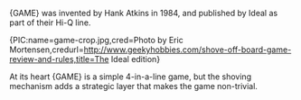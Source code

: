 {GAME} was invented by Hank Atkins in 1984, and published by Ideal as part of their Hi-Q line.

{PIC:name=game-crop.jpg,cred=Photo by Eric Mortensen,credurl=http://www.geekyhobbies.com/shove-off-board-game-review-and-rules,title=The Ideal edition}

At its heart {GAME} is a simple 4-in-a-line game, but the shoving mechanism adds a strategic layer that makes the game non-trivial.

